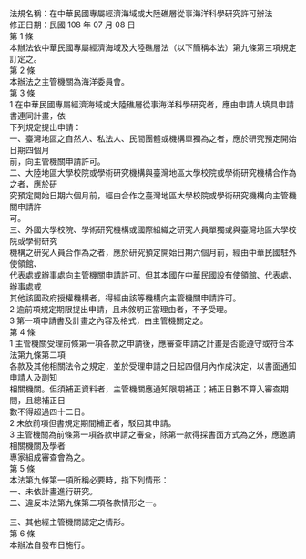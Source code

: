 法規名稱：在中華民國專屬經濟海域或大陸礁層從事海洋科學研究許可辦法  
修正日期：民國 108 年 07 月 08 日  
第 1 條  
本辦法依中華民國專屬經濟海域及大陸礁層法（以下簡稱本法）第九條第三項規定訂定之。  
第 2 條  
本辦法之主管機關為海洋委員會。  
第 3 條  
1 在中華民國專屬經濟海域或大陸礁層從事海洋科學研究者，應由申請人填具申請書連同計畫，依  
下列規定提出申請：  
一、臺灣地區之自然人、私法人、民間團體或機構單獨為之者，應於研究預定開始日期四個月  
前，向主管機關申請許可。  
二、大陸地區大學校院或學術研究機構與臺灣地區大學校院或學術研究機構合作為之者，應於研  
究預定開始日期六個月前，經由合作之臺灣地區大學校院或學術研究機構向主管機關申請許  
可。  
三、外國大學校院、學術研究機構或國際組織之研究人員單獨或與臺灣地區大學校院或學術研究  
機構之研究人員合作為之者，應於研究預定開始日期六個月前，經由中華民國駐外使領館、  
代表處或辦事處向主管機關申請許可。但其本國在中華民國設有使領館、代表處、辦事處或  
其他該國政府授權機構者，得經由該等機構向主管機關申請許可。  
2 逾前項規定期限提出申請，且未敘明正當理由者，不予受理。  
3 第一項申請書及計畫之內容及格式，由主管機關定之。  
第 4 條  
1 主管機關受理前條第一項各款之申請後，應審查申請之計畫是否能遵守或符合本法第九條第二項  
各款及其他相關法令之規定，並於受理申請之日起四個月內作成決定，以書面通知申請人及副知  
相關機關。但須補正資料者，主管機關應通知限期補正；補正日數不算入審查期間，且總補正日  
數不得超過四十二日。  
2 未依前項但書規定期間補正者，駁回其申請。  
3 主管機關為前條第一項各款申請之審查，除第一款得採書面方式為之外，應邀請相關機關及學者  
專家組成審查會為之。  
第 5 條  
本法第九條第一項所稱必要時，指下列情形：  
一、未依計畫進行研究。  
二、違反本法第九條第二項各款情形之一。  


三、其他經主管機關認定之情形。  
第 6 條  
本辦法自發布日施行。  


